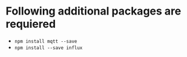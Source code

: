 # Following additional packages are requiered

- `npm install mqtt --save`
- `npm install --save influx`